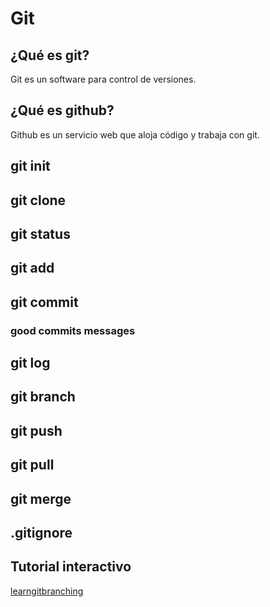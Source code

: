 ﻿# Git

## ¿Qué es git?

Git es un software para control de versiones.

## ¿Qué es github?

Github es un servicio web que aloja código y trabaja con git.

## git init

## git clone

## git status

## git add

## git commit

### good commits messages

## git log

## git branch

## git push

## git pull

## git merge

## .gitignore

## Tutorial interactivo

[learngitbranching](https://learngitbranching.js.org/)
